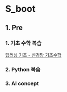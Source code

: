 # S_boot

## 1. Pre
### 1. 기초 수학 복습

[딥러닝 기초 - 신경망 기초수학](https://colab.research.google.com/drive/13ZwqCpFknt022ONPP1MXwt2kkwuCB4jH?usp=sharing)

### 2. Python 복습

### 3. AI concept





